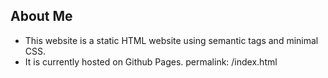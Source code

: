 ## About Me 

* This website is a static HTML website using semantic tags and minimal CSS. 
* It is currently hosted on Github Pages.
permalink: /index.html

